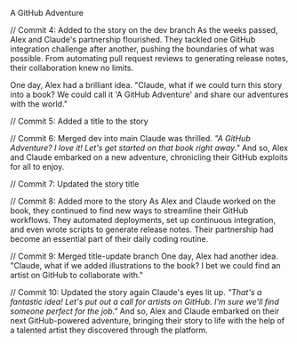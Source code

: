 A GitHub Adventure

// Commit 4: Added to the story on the dev branch
As the weeks passed, Alex and Claude's partnership flourished. They tackled one GitHub integration challenge after another, pushing the boundaries of what was possible. From automating pull request reviews to generating release notes, their collaboration knew no limits.

One day, Alex had a brilliant idea. "Claude, what if we could turn this story into a book? We could call it 'A GitHub Adventure' and share our adventures with the world." 

// Commit 5: Added a title to the story

// Commit 6: Merged dev into main
Claude was thrilled. *"A GitHub Adventure? I love it! Let's get started on that book right away."*
And so, Alex and Claude embarked on a new adventure, chronicling their GitHub exploits for all to enjoy.

// Commit 7: Updated the story title

// Commit 8: Added more to the story
As Alex and Claude worked on the book, they continued to find new ways to streamline their GitHub workflows. They automated deployments, set up continuous integration, and even wrote scripts to generate release notes. Their partnership had become an essential part of their daily coding routine.

// Commit 9: Merged title-update branch
One day, Alex had another idea. "Claude, what if we added illustrations to the book? I bet we could find an artist on GitHub to collaborate with." 

// Commit 10: Updated the story again
Claude's eyes lit up. *"That's a fantastic idea! Let's put out a call for artists on GitHub. I'm sure we'll find someone perfect for the job."*
And so, Alex and Claude embarked on their next GitHub-powered adventure, bringing their story to life with the help of a talented artist they discovered through the platform.